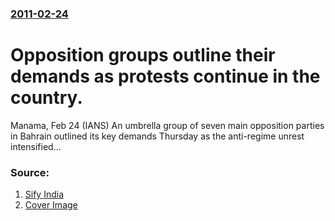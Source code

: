 ### [2011-02-24](/news/2011/02/24/index.md)

# Opposition groups outline their demands as protests continue in the country. 

Manama, Feb 24 (IANS) An umbrella group of seven main opposition parties in Bahrain outlined its key demands Thursday as the anti-regime unrest intensified...


### Source:

1. [Sify India](http://www.sify.com/news/bahrain-s-opposition-lists-demands-as-protests-rise-news-international-lcyoElcjfcb.html)
1. [Cover Image](http://static.sify.com/cms/commons/widget/images/featured-thumbs-default-img.gif)
